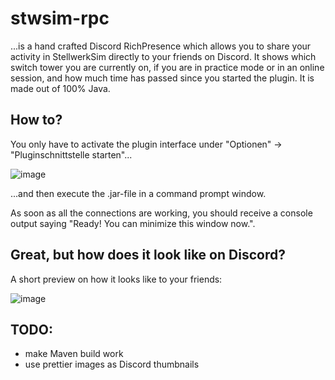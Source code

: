 # stwsim-rpc

...is a hand crafted Discord RichPresence which allows you to share your activity in StellwerkSim directly to your friends on Discord.
It shows which switch tower you are currently on, if you are in practice mode or in an online session, and how much time has passed since you started the plugin.
It is made out of 100% Java.

## How to?
You only have to activate the plugin interface under "Optionen" -> "Pluginschnittstelle starten"...

![image](https://user-images.githubusercontent.com/36531550/184876787-ebe66895-89b4-4ae1-9fbf-1c7934d23021.png)

...and then execute the .jar-file in a command prompt window.

As soon as all the connections are working, you should receive a console output saying "Ready! You can minimize this window now.".


## Great, but how does it look like on Discord?
A short preview on how it looks like to your friends:

![image](https://user-images.githubusercontent.com/36531550/184877458-1eb539e5-3210-48d0-afea-89b7827bc0af.png)

## TODO:
- make Maven build work
- use prettier images as Discord thumbnails
